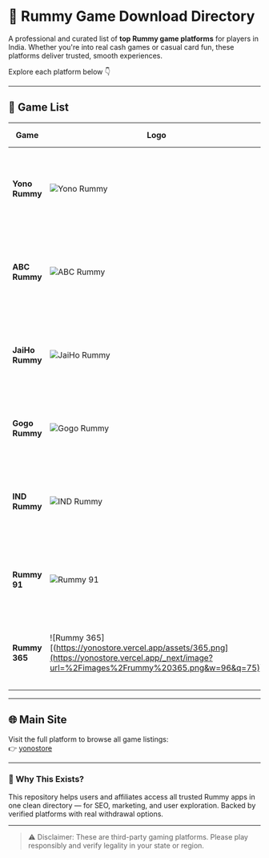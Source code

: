 # 🎯 Rummy Game Download Directory

A professional and curated list of **top Rummy game platforms** for players in India. Whether you're into real cash games or casual card fun, these platforms deliver trusted, smooth experiences.

Explore each platform below 👇

---

## 📂 Game List

| Game         | Logo | Preview & Info | Description |
|--------------|------|----------------|-------------|
| **Yono Rummy** | ![Yono Rummy]([https://yonostore.vercel.app/assets/yono-png](https://yonostore.vercel.app/_next/image?url=%2Fimages%2Fyono%20rummy.webp&w=96&q=75)) | [Explore Yono Rummy](https://yonostore.vercel.app/yono-rummy) | A fast, secure platform with smooth withdrawals and daily bonuses. |
| **ABC Rummy** | ![ABC Rummy]([https://yonostore.vercel.app/assets/abc.png](https://yonostore.vercel.app/_next/image?url=%2Fimages%2Fabc-rummy.webp&w=96&q=75)) | [Explore ABC Rummy](https://yonostore.vercel.app/abc-rummy) | Lightweight APK with responsive design, ideal for quick gaming sessions. |
| **JaiHo Rummy** | ![JaiHo Rummy]([https://yonostore.vercel.app/assets/jaiho.png](https://yonostore.vercel.app/_next/image?url=%2Fimages%2Fjaiho-rummy.png&w=96&q=75)) | [Explore JaiHo Rummy](https://yonostore.vercel.app/jaiho-rummy) | Desi-themed Rummy experience with vibrant visuals and weekly rewards. |
| **Gogo Rummy** | ![Gogo Rummy]([https://yonostore.vercel.app/assets/gogo.png](https://yonostore.vercel.app/_next/image?url=%2Fimages%2Fgogo%20rummy.png&w=96&q=75)) | [Explore Gogo Rummy](https://yonostore.vercel.app/gogo-rummy) | Popular for instant rebates and 24/7 customer support. |
| **IND Rummy** | ![IND Rummy]([https://yonostore.vercel.app/assets/ind.png](https://yonostore.vercel.app/_next/image?url=%2Fimages%2Find%20rummy.png&w=96&q=75)) | [Explore IND Rummy](https://yonostore.vercel.app/ind-rummy) | Features classic and modern Rummy modes in one seamless app. |
| **Rummy 91** | ![Rummy 91]([https://yonostore.vercel.app/assets/91.png](https://yonostore.vercel.app/_next/image?url=%2Fimages%2Frummy%2091.png&w=96&q=75)) | [Explore Rummy 91](https://yonostore.vercel.app/rummy-91) | Simple and fast with secure payment gateways and cash giveaways. |
| **Rummy 365** | ![Rummy 365][(https://yonostore.vercel.app/assets/365.png](https://yonostore.vercel.app/_next/image?url=%2Fimages%2Frummy%20365.png&w=96&q=75)) | [Explore Rummy 365](https://yonostore.vercel.app/rummy-365) | Known for its bonus-rich gameplay and trusted affiliate rewards. |

---

## 🌐 Main Site

Visit the full platform to browse all game listings:  
👉 [yonostore](https://yonostore.vercel.app)

---

### 🔗 Why This Exists?

This repository helps users and affiliates access all trusted Rummy apps in one clean directory — for SEO, marketing, and user exploration. Backed by verified platforms with real withdrawal options.

---

> ⚠️ Disclaimer: These are third-party gaming platforms. Please play responsibly and verify legality in your state or region.
